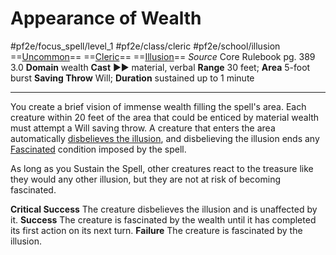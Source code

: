 # Appearance of Wealth
#pf2e/focus_spell/level_1 #pf2e/class/cleric #pf2e/school/illusion 
==[Uncommon](../../../../../TTRPGShare-Pathfinder-2E-Vault/rules/traits/uncommon.md)== ==[Cleric](../../../../../TTRPGShare-Pathfinder-2E-Vault/rules/traits/cleric.md)== ==[Illusion](../../../../../TTRPGShare-Pathfinder-2E-Vault/rules/traits/illusion.md)==
*Source* Core Rulebook pg. 389 3.0
**Domain** wealth
**Cast** ►► material, verbal
**Range** 30 feet; **Area** 5-foot burst
**Saving Throw** Will; **Duration** sustained up to 1 minute

---
You create a brief vision of immense wealth filling the spell's area. Each creature within 20 feet of the area that could be enticed by material wealth must attempt a Will saving throw. A creature that enters the area automatically [disbelieves the illusion](../../../Rules/Disbelieving%20an%20Illusion.md), and disbelieving the illusion ends any [Fascinated](../../../Conditions/Fascinated.md) condition imposed by the spell.

As long as you Sustain the Spell, other creatures react to the treasure like they would any other illusion, but they are not at risk of becoming fascinated.

**Critical Success** The creature disbelieves the illusion and is unaffected by it.
**Success** The creature is fascinated by the wealth until it has completed its first action on its next turn.
**Failure** The creature is fascinated by the illusion.